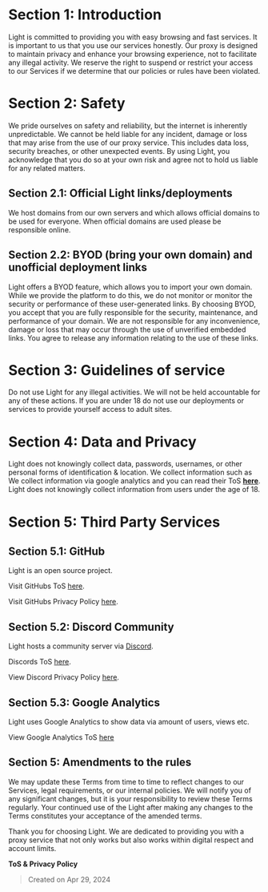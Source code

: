 # Section 1: Introduction
Light is committed to providing you with easy browsing and fast services. It is important to us that you use our services honestly. Our proxy is designed to maintain privacy and enhance your browsing experience, not to facilitate any illegal activity. We reserve the right to suspend or restrict your access to our Services if we determine that our policies or rules have been violated.

# Section 2: Safety
We pride ourselves on safety and reliability, but the internet is inherently unpredictable. We cannot be held liable for any incident, damage or loss that may arise from the use of our proxy service. This includes data loss, security breaches, or other unexpected events. By using Light, you acknowledge that you do so at your own risk and agree not to hold us liable for any related matters.

## Section 2.1: Official Light links/deployments
We host domains from our own servers and which allows official domains to be used for everyone. When official domains are used please be responsible online.

## Section 2.2: BYOD (bring your own domain) and unofficial deployment links
Light offers a BYOD feature, which allows you to import your own domain. While we provide the platform to do this, we do not monitor or monitor the security or performance of these user-generated links. By choosing BYOD, you accept that you are fully responsible for the security, maintenance, and performance of your domain. We are not responsible for any inconvenience, damage or loss that may occur through the use of unverified embedded links. You agree to release any information relating to the use of these links.

# Section 3: Guidelines of service
Do not use Light for any illegal activities. We will not be held accountable for any of these actions. If you are under 18 do not use our deployments or services to provide yourself access to adult sites.

# Section 4: Data and Privacy
Light does not knowingly collect data, passwords, usernames, or other personal forms of identification & location. We collect information such as We collect information via google analytics and you can read their ToS __[here](https://marketingplatform.google.com/about/analytics/terms/us/)__. Light does not knowingly collect information from users under the age of 18. 

# Section 5: Third Party Services

## Section 5.1: GitHub
Light is an open source project.

Visit GitHubs ToS [here](https://docs.github.com/site-policy/github-terms/github-terms-of-service).

Visit GitHubs Privacy Policy [here](https://docs.github.com/en/site-policy/privacy-policies).

## Section 5.2: Discord Community
Light hosts a community server via [Discord](https://discord.lightgo.app).

Discords ToS [here](https://discord.com/terms).

View Discord Privacy Policy [here](https://discord.com/privacy).

## Section 5.3: Google Analytics 
Light uses Google Analytics to show data via amount of users, views etc. 

View Google Analytics ToS [here](https://marketingplatform.google.com/about/analytics/terms/us/)


## Section 5: Amendments to the rules
We may update these Terms from time to time to reflect changes to our Services, legal requirements, or our internal policies. We will notify you of any significant changes, but it is your responsibility to review these Terms regularly. Your continued use of the Light after making any changes to the Terms constitutes your acceptance of the amended terms.

Thank you for choosing Light. We are dedicated to providing you with a proxy service that not only works but also works within digital respect and account limits.

**ToS & Privacy Policy**
> Created on Apr 29, 2024



